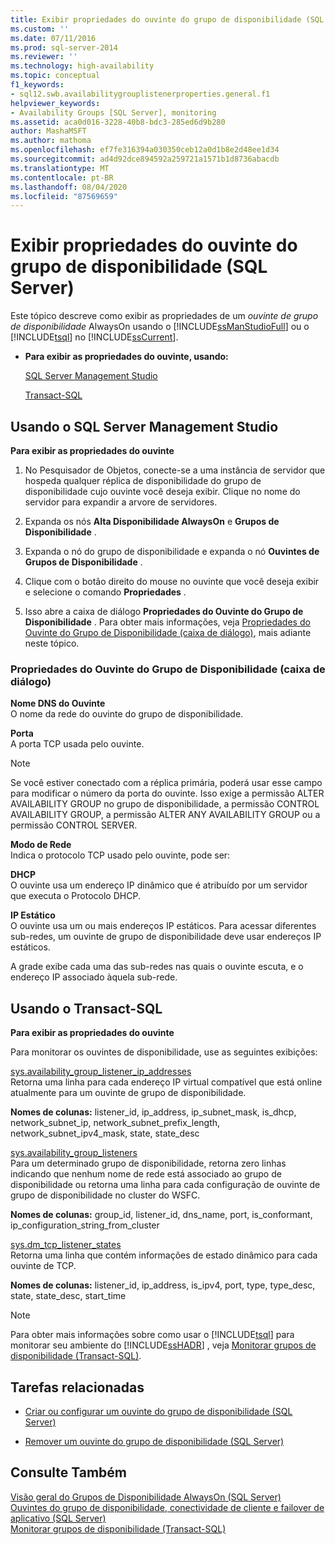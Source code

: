 ```yaml
---
title: Exibir propriedades do ouvinte do grupo de disponibilidade (SQL Server) | Microsoft Docs
ms.custom: ''
ms.date: 07/11/2016
ms.prod: sql-server-2014
ms.reviewer: ''
ms.technology: high-availability
ms.topic: conceptual
f1_keywords:
- sql12.swb.availabilitygrouplistenerproperties.general.f1
helpviewer_keywords:
- Availability Groups [SQL Server], monitoring
ms.assetid: aca0d016-3228-40b8-bdc3-285ed6d9b280
author: MashaMSFT
ms.author: mathoma
ms.openlocfilehash: ef7fe316394a030350ceb12a0d1b8e2d48ee1d34
ms.sourcegitcommit: ad4d92dce894592a259721a1571b1d8736abacdb
ms.translationtype: MT
ms.contentlocale: pt-BR
ms.lasthandoff: 08/04/2020
ms.locfileid: "87569659"
---
```

# <a name="view-availability-group-listener-properties-sql-server"></a>Exibir propriedades do ouvinte do grupo de disponibilidade (SQL Server)
  Este tópico descreve como exibir as propriedades de um *ouvinte de grupo de disponibilidade* AlwaysOn usando o [!INCLUDE[ssManStudioFull](../../../includes/ssmanstudiofull-md.md)] ou o [!INCLUDE[tsql](../../../includes/tsql-md.md)] no [!INCLUDE[ssCurrent](../../../includes/sscurrent-md.md)].  
  
-   **Para exibir as propriedades do ouvinte, usando:**  
  
     [SQL Server Management Studio](#SSMSProcedure)  
  
     [Transact-SQL](#TsqlProcedure)  
  
##  <a name="using-sql-server-management-studio"></a><a name="SSMSProcedure"></a> Usando o SQL Server Management Studio  
 **Para exibir as propriedades do ouvinte**  
  
1.  No Pesquisador de Objetos, conecte-se a uma instância de servidor que hospeda qualquer réplica de disponibilidade do grupo de disponibilidade cujo ouvinte você deseja exibir. Clique no nome do servidor para expandir a arvore de servidores.  
  
2.  Expanda os nós **Alta Disponibilidade AlwaysOn** e **Grupos de Disponibilidade** .  
  
3.  Expanda o nó do grupo de disponibilidade e expanda o nó **Ouvintes de Grupos de Disponibilidade** .  
  
4.  Clique com o botão direito do mouse no ouvinte que você deseja exibir e selecione o comando **Propriedades** .  
  
5.  Isso abre a caixa de diálogo **Propriedades do Ouvinte do Grupo de Disponibilidade** . Para obter mais informações, veja [Propriedades do Ouvinte do Grupo de Disponibilidade (caixa de diálogo)](#AgListenerPropertiesDialog), mais adiante neste tópico.  
  
###  <a name="availability-group-listener-properties-dialog-box"></a><a name="AgListenerPropertiesDialog"></a> Propriedades do Ouvinte do Grupo de Disponibilidade (caixa de diálogo)  
 **Nome DNS do Ouvinte**  
 O nome da rede do ouvinte do grupo de disponibilidade.  
  
 **Porta**  
 A porta TCP usada pelo ouvinte.  
  
> [!NOTE]  
>  Se você estiver conectado com a réplica primária, poderá usar esse campo para modificar o número da porta do ouvinte. Isso exige a permissão ALTER AVAILABILITY GROUP no grupo de disponibilidade, a permissão CONTROL AVAILABILITY GROUP, a permissão ALTER ANY AVAILABILITY GROUP ou a permissão CONTROL SERVER.  
  
 **Modo de Rede**  
 Indica o protocolo TCP usado pelo ouvinte, pode ser:  
  
 **DHCP**  
 O ouvinte usa um endereço IP dinâmico que é atribuído por um servidor que executa o Protocolo DHCP.  
  
 **IP Estático**  
 O ouvinte usa um ou mais endereços IP estáticos. Para acessar diferentes sub-redes, um ouvinte de grupo de disponibilidade deve usar endereços IP estáticos.  
  
 A grade exibe cada uma das sub-redes nas quais o ouvinte escuta, e o endereço IP associado àquela sub-rede.  
  
##  <a name="using-transact-sql"></a><a name="TsqlProcedure"></a> Usando o Transact-SQL  
 **Para exibir as propriedades do ouvinte**  
  
 Para monitorar os ouvintes de disponibilidade, use as seguintes exibições:  
  
 [sys.availability_group_listener_ip_addresses](/sql/relational-databases/system-catalog-views/sys-availability-group-listener-ip-addresses-transact-sql)  
 Retorna uma linha para cada endereço IP virtual compatível que está online atualmente para um ouvinte de grupo de disponibilidade.  
  
 **Nomes de colunas:** listener_id, ip_address, ip_subnet_mask, is_dhcp, network_subnet_ip, network_subnet_prefix_length, network_subnet_ipv4_mask, state, state_desc  
  
 [sys.availability_group_listeners](/sql/relational-databases/system-catalog-views/sys-availability-group-listeners-transact-sql)  
 Para um determinado grupo de disponibilidade, retorna zero linhas indicando que nenhum nome de rede está associado ao grupo de disponibilidade ou retorna uma linha para cada configuração de ouvinte de grupo de disponibilidade no cluster do WSFC.  
  
 **Nomes de colunas:** group_id, listener_id, dns_name, port, is_conformant, ip_configuration_string_from_cluster  
  
 [sys.dm_tcp_listener_states](/sql/relational-databases/system-dynamic-management-views/sys-dm-tcp-listener-states-transact-sql)  
 Retorna uma linha que contém informações de estado dinâmico para cada ouvinte de TCP.  
  
 **Nomes de colunas:** listener_id, ip_address, is_ipv4, port, type, type_desc, state, state_desc, start_time  
  
> [!NOTE]  
>  Para obter mais informações sobre como usar o [!INCLUDE[tsql](../../../includes/tsql-md.md)] para monitorar seu ambiente do [!INCLUDE[ssHADR](../../../includes/sshadr-md.md)] , veja [Monitorar grupos de disponibilidade &#40;Transact-SQL&#41;](monitor-availability-groups-transact-sql.md).  
  
##  <a name="related-tasks"></a><a name="RelatedTasks"></a> Tarefas relacionadas  
  
-   [Criar ou configurar um ouvinte do grupo de disponibilidade &#40;SQL Server&#41;](create-or-configure-an-availability-group-listener-sql-server.md)  
  
-   [Remover um ouvinte do grupo de disponibilidade &#40;SQL Server&#41;](remove-an-availability-group-listener-sql-server.md)  
  
## <a name="see-also"></a>Consulte Também  
 [Visão geral do Grupos de Disponibilidade AlwaysOn &#40;SQL Server&#41;](overview-of-always-on-availability-groups-sql-server.md)   
 [Ouvintes do grupo de disponibilidade, conectividade de cliente e failover de aplicativo &#40;SQL Server&#41;](../../listeners-client-connectivity-application-failover.md)   
 [Monitorar grupos de disponibilidade &#40;Transact-SQL&#41;](monitor-availability-groups-transact-sql.md)  
  
  
